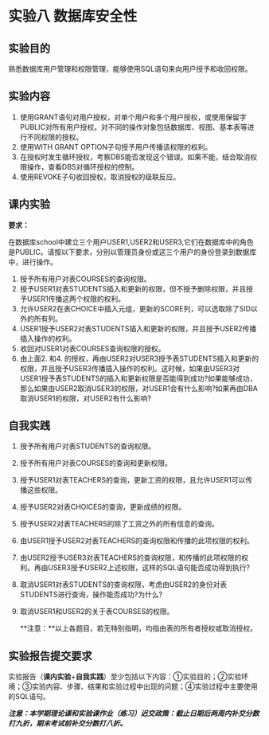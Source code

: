 # 实验八 数据库安全性

## 实验目的

熟悉数据库用户管理和权限管理，能够使用SQL语句来向用户授予和收回权限。

## 实验内容

1. 使用GRANT语句对用户授权，对单个用户和多个用户授权，或使用保留字PUBLIC对所有用户授权。对不同的操作对象包括数据库、视图、基本表等进行不同权限的授权。
2. 使用WITH GRANT OPTION子句授予用户传播该权限的权利。
3. 在授权时发生循环授权，考察DBS能否发现这个错误。如果不能，结合取消权限操作，查看DBS对循环授权的控制。
4. 使用REVOKE子句收回授权，取消授权的级联反应。

## 课内实验

**要求：**

在数据库school中建立三个用户USER1,USER2和USER3,它们在数据库中的角色是PUBLIC。请按以下要求，分别以管理员身份或这三个用户的身份登录到数据库中，进行操作。

1. 授予所有用户对表COURSES的查询权限。
2. 授予USER1对表STUDENTS插入和更新的权限，但不授予删除权限，并且授予USER1传播这两个权限的权利。
3. 允许USER2在表CHOICE中插入元组，更新的SCORE列，可以选取除了SID以外的所有列。
4. USER1授予USER2对表STUDENTS插入和更新的权限，并且授予USER2传播插入操作的权利。
5. 收回对USER1对表COURSES查询权限的授权。
6. 由上面2. 和4. 的授权，再由USER2对USER3授予表STUDENTS插入和更新的权限，并且授予USER3传播插入操作的权利。这时候，如果由USER3对USER1授予表STUDENTS的插入和更新权限是否能得到成功?如果能够成功，那么如果由USER2取消USER3的权限，对USER1会有什么影响?如果再由DBA取消USER1的权限，对USER2有什么影响?

## 自我实践

1. 授予所有用户对表STUDENTS的查询权限。
2. 授予所有用户对表COURSES的查询和更新权限。
3. 授予USER1对表TEACHERS的查询，更新工资的权限，且允许USER1可以传播这些权限。
4. 授予USER2对表CHOICES的查询，更新成绩的权限。
5. 授予USER2对表TEACHERS的除了工资之外的所有信息的查询。
6. 由USER1授予USER2对表TEACHERS的查询权限和传播的此项权限的权利。
7. 由USER2授予USER3对表TEACHERS的查询权限，和传播的此项权限的权利。再由USER3授予USER2上述权限，这样的SQL语句能否成功得到执行?
8. 取消USER1对表STUDENTS的查询权限，考虑由USER2的身份对表STUDENTS进行查询，操作能否成功?为什么?
9. 取消USER1和USER2的关于表COURSES的权限。

   **注意：**以上各题目，若无特别指明，均指由表的所有者授权或取消授权。

    

## 实验报告提交要求

实验报告（**课内实验**+**自我实践**）至少包括以下内容：①实验目的；②实验环境；③实验内容、步骤、结果和实验过程中出现的问题；④实验过程中主要使用的SQL语句。

***注意：本学期理论课和实验课作业（练习）迟交政策：截止日期后两周内补交分数打九折，期末考试前补交分数打八折。***